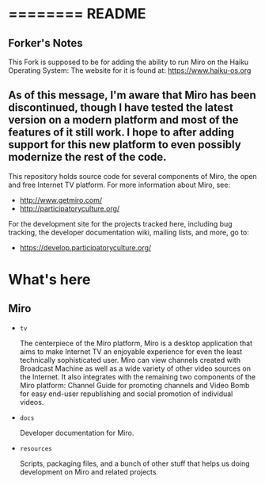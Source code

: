 ========
 README
========

Forker's Notes
---------------------------------------------------------------------------------------------------------------------------------
This Fork is supposed to be for adding the ability to run Miro on the Haiku Operating System:
The website for it is found at: https://www.haiku-os.org

As of this message, I'm aware that Miro has been discontinued, though I have tested the latest version on a modern platform and
most of the features of it still work. I hope to after adding support for this new platform to even possibly modernize 
the rest of the code.
---------------------------------------------------------------------------------------------------------------------------------

This repository holds source code for several components of Miro, the
open and free Internet TV platform.  For more information about Miro,
see:

* http://www.getmiro.com/
* http://participatoryculture.org/

For the development site for the projects tracked here, including bug
tracking, the developer documentation wiki, mailing lists, and more,
go to:

* https://develop.participatoryculture.org/


What's here
===========

Miro
----

* ``tv``

  The centerpiece of the Miro platform, Miro is a desktop application
  that aims to make Internet TV an enjoyable experience for even the
  least technically sophisticated user.  Miro can view channels
  created with Broadcast Machine as well as a wide variety of other
  video sources on the Internet.  It also integrates with the remaining
  two components of the Miro platform: Channel Guide for promoting
  channels and Video Bomb for easy end-user republishing and social
  promotion of individual videos.

* ``docs``

  Developer documentation for Miro.

* ``resources``

  Scripts, packaging files, and a bunch of other stuff that helps
  us doing development on Miro and related projects.
